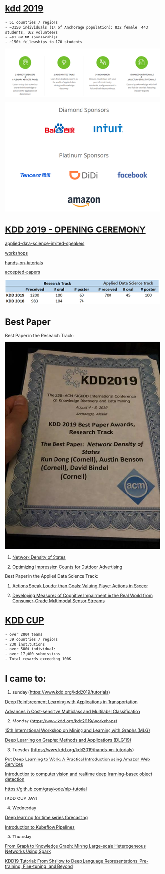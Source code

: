 
# [kdd 2019](https://www.kdd.org/kdd2019/)

	- 51 countries / regions
	- ~3150 individuals (1% of Anchorage population): 832 female, 443 students, 162 volunteers
	- ~$1.08 MM sponserships
	- ~150k fellowships to 170 students

![alt text](https://github.com/songhuiming/temp/blob/master/images/kdd2019_01_summary.PNG "Logo Title Text 1")

![alt text](https://github.com/songhuiming/temp/blob/master/images/kdd2019_02_sponsers_01.PNG "Logo Title Text 1")


# [KDD 2019 - OPENING CEREMONY](https://www.youtube.com/watch?v=Xcb7k2j5PrU)


[applied-data-science-invited-speakers](https://www.kdd.org/kdd2019/applied-data-science-invited-speakers)

[workshops](https://www.kdd.org/kdd2019/workshops)

[hands-on-tutorials](https://www.kdd.org/kdd2019/hands-on-tutorials)

[accepted-papers](https://www.kdd.org/kdd2019/accepted-papers)


![alt text](https://github.com/songhuiming/temp/blob/master/images/kdd2019_03_total_papers.PNG "Logo Title Text 1")



# Best Paper

Best Paper in the Research Track:

![alt text](https://github.com/songhuiming/temp/blob/master/images/kdd2019_04_01_best_papers_research_track.jpg "Logo Title Text 1")

1. [Network Density of States](https://arxiv.org/pdf/1905.09758.pdf)

2. [Optimizing Impression Counts for Outdoor Advertising](http://delivery.acm.org/10.1145/3340000/3330829/p1205-zhang.pdf)

Best Paper in the Applied Data Science Track:

1. [Actions Speak Louder than Goals: Valuing Player Actions in Soccer](https://arxiv.org/pdf/1802.07127.pdf)

2. [Developing Measures of Cognitive Impairment in the Real World from Consumer-Grade Multimodal Sensor Streams](http://alessiosignorini.com/articles/developing-measures-cognitive-impairment-multimodal-sensor-streams/paper.pdf)


# [KDD CUP](https://www.kdd.org/kdd2019/kdd-cup)
	- over 2800 teams
	- 39 countries / regions
	- 230 institutions
	- over 5000 individuals 
	- over 17,000 submissions
	- Total rewards exceeding 100K



# I came to:

1. sunday  (https://www.kdd.org/kdd2019/tutorials)

[Deep Reinforcement Learning with Applications in Transportation](https://outreach.didichuxing.com/internationalconference/kdd2019/tutorial/)

[Advances in Cost-sensitive Multiclass and Multilabel Classification](https://www.csie.ntu.edu.tw/~htlin/talk/kdd2019cstutorial/)

2. Monday    (https://www.kdd.org/kdd2019/workshops)

[15th International Workshop on Mining and Learning with Graphs (MLG)](http://www.mlgworkshop.org/2019/)

[Deep Learning on Graphs: Methods and Applications (DLG'19)](https://dlg2019.bitbucket.io/)

3. Tuesday   (https://www.kdd.org/kdd2019/hands-on-tutorials)

[Put Deep Learning to Work: A Practical Introduction using Amazon Web Services](https://github.com/awshlabs/kdd2019/blob/master/README.md)

[Introduction to computer vision and realtime deep learning-based object detection](https://drive.google.com/drive/folders/1HkQRWdEhUVkOTvFSc7mPwTOydJb9-i6X)

https://github.com/graykode/nlp-tutorial

[KDD CUP DAY]

4. Wednesday

[Deep learning for time series forecasting](https://github.com/Azure/DeepLearningForTimeSeriesForecasting)

[Introduction to Kubeflow Pipelines](https://codelabs.developers.google.com/codelabs/cloud-kubeflow-pipelines-gis/index.html?index=../..index#0)

5. Thursday

[From Graph to Knowledge Graph: Mining Large-scale Heterogeneous Networks Using Spark](https://github.com/graph-knowledgegraph/KDD2019-HandsOn-Tutorial)

[KDD19 Tutorial: From Shallow to Deep Language Representations: Pre-training, Fine-tuning, and Beyond](http://kdd19.mxnet.io/)



~~~~~~~~~~~~~~~~~~~~~~~~~~~~~~~~~~~~~~~~~~~~~~~~~~~~~~~~~~~~~~~~~~~~~~~
